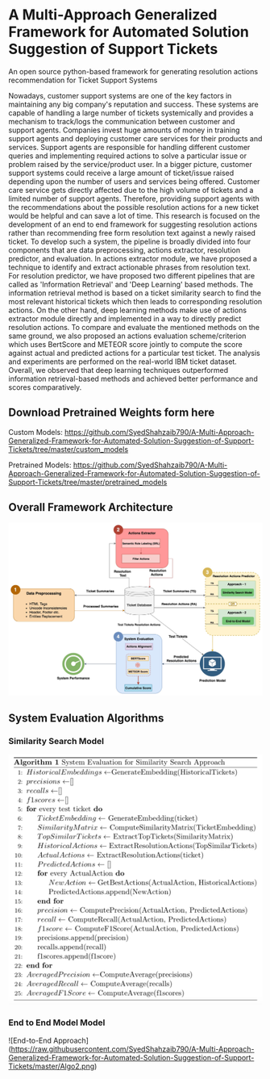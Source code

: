 # A Multi-Approach Generalized Framework for Automated Solution Suggestion of Support Tickets
An open source python-based framework for generating resolution actions recommendation for Ticket Support Systems

Nowadays, customer support systems are one of the key factors in maintaining any big company's reputation and success. These systems are capable of handling a large number of tickets systemically and provides a mechanism to track/logs the communication between customer and support agents. Companies invest huge amounts of money in training support agents and deploying customer care services for their products and services. Support agents are responsible for handling different customer queries and implementing required actions to solve a particular issue or problem raised by the service/product user. In a bigger picture, customer support systems could receive a large amount of ticket/issue raised depending upon the number of users and services being offered. Customer care service gets directly affected due to the high volume of tickets and a limited number of support agents. Therefore, providing support agents with the recommendations about the possible resolution actions for a new ticket would be helpful and can save a lot of time. This research is focused on the development of an end to end framework for suggesting resolution actions rather than recommending free form resolution text against a newly raised ticket. To develop such a system, the pipeline is broadly divided into four components that are data preprocessing, actions extractor, resolution predictor, and evaluation. In actions extractor module, we have proposed a technique to identify and extract actionable phrases from resolution text. For resolution predictor, we have proposed two different pipelines that are called as 'Information Retrieval' and 'Deep Learning' based methods. The information retrieval method is based on a ticket similarity search to find the most relevant historical tickets which then leads to corresponding resolution actions. On the other hand, deep learning methods make use of actions extractor module directly and implemented in a way to directly predict resolution actions. To compare and evaluate the mentioned methods on the same ground, we also proposed an actions evaluation scheme/criterion which uses BertScore and METEOR score jointly to compute the score against actual and predicted actions for a particular test ticket. The analysis and experiments are performed on the real-world IBM ticket dataset. Overall, we observed that deep learning techniques outperformed information retrieval-based methods and achieved better performance and scores comparatively.

## Download Pretrained Weights form here
Custom Models: https://github.com/SyedShahzaib790/A-Multi-Approach-Generalized-Framework-for-Automated-Solution-Suggestion-of-Support-Tickets/tree/master/custom_models

Pretrained Models: https://github.com/SyedShahzaib790/A-Multi-Approach-Generalized-Framework-for-Automated-Solution-Suggestion-of-Support-Tickets/tree/master/pretrained_models

## Overall Framework Architecture
![Framework Architecture](https://raw.githubusercontent.com/SyedShahzaib790/A-Multi-Approach-Generalized-Framework-for-Automated-Solution-Suggestion-of-Support-Tickets/master/Framework%20Architecure_2%20(1).jpg)

## System Evaluation Algorithms

### Similarity Search Model
![Similarity Search Approach](https://raw.githubusercontent.com/SyedShahzaib790/A-Multi-Approach-Generalized-Framework-for-Automated-Solution-Suggestion-of-Support-Tickets/master/Algo1.png)

### End to End Model Model
![End-to-End Approach] (https://raw.githubusercontent.com/SyedShahzaib790/A-Multi-Approach-Generalized-Framework-for-Automated-Solution-Suggestion-of-Support-Tickets/master/Algo2.png)
